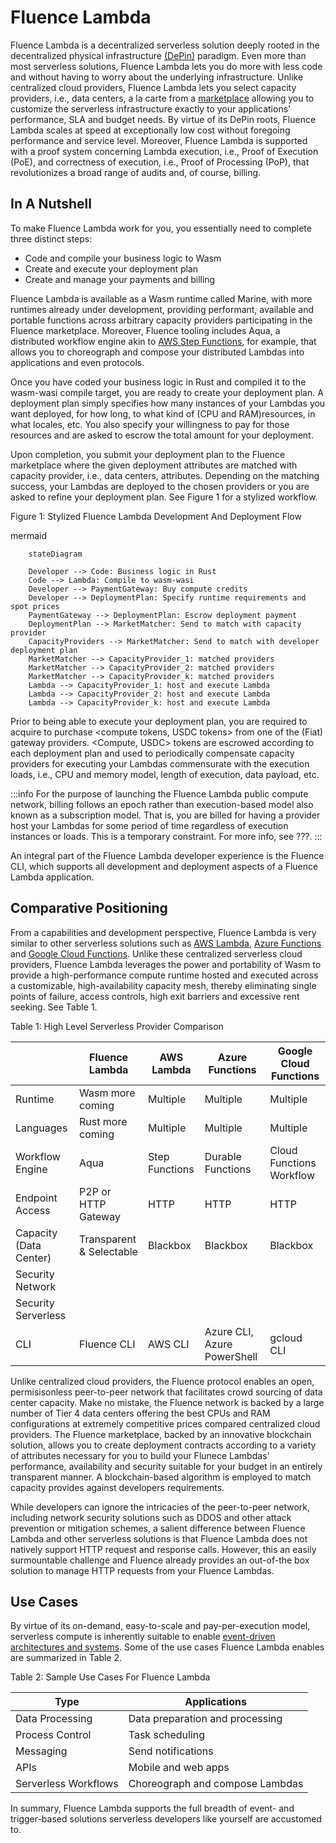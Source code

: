 # Fluence Lambda

Fluence Lambda is a decentralized serverless solution deeply rooted in the decentralized physical infrastructure [(DePin)](https://www.bitstamp.net/learn/web3/what-are-decentralized-physical-infrastructure-networks-depin/) paradigm. Even more than most serverless solutions, Fluence Lambda lets you do more with less code and without having to worry about the underlying infrastructure. Unlike centralized cloud providers, Fluence Lambda lets you select capacity providers, i.e., data centers, a la carte from a [marketplace](http://example.com) allowing you to customize the serverless infrastructure exactly to your applications' performance, SLA and budget needs. By virtue of its DePin roots, Fluence Lambda scales at speed at exceptionally low cost without foregoing performance and service level. Moreover, Fluence Lambda is supported with a proof system concerning Lambda execution, i.e., Proof of Execution (PoE), and correctness of execution, i.e., Proof of Processing (PoP), that revolutionizes a broad range of audits and, of course, billing.

## In A Nutshell

To make Fluence Lambda work for you, you essentially need to complete three distinct steps:

* Code and compile your business logic to Wasm
* Create and execute your deployment plan
* Create and manage your payments and billing

Fluence Lambda is available as a Wasm runtime called Marine, with more runtimes already under development, providing performant, available and portable functions across arbitrary capacity providers participating in the Fluence marketplace. Moreover, Fluence tooling includes Aqua, a distributed workflow engine akin to [AWS Step Functions](https://aws.amazon.com/step-functions/), for example, that allows you to choreograph and compose your distributed Lambdas into applications and even protocols.

Once you have coded your business logic in Rust and compiled it to the wasm-wasi compile target, you are ready to create your deployment plan. A deployment plan simply specifies how many instances of your Lambdas you want deployed, for how long, to what kind of (CPU and RAM)resources, in what locales, etc. You also specify your willingness to pay for those resources and are asked to escrow the total amount for your deployment. 

Upon completion, you submit your deployment plan to the Fluence marketplace where the given deployment attributes are matched with capacity provider, i.e., data centers, attributes. Depending on the matching success, your Lambdas are deployed to the chosen providers or you are asked to refine your deployment plan. See Figure 1 for a stylized workflow.

Figure 1: Stylized Fluence Lambda Development And Deployment Flow

mermaid
```mermaid
    stateDiagram

    Developer --> Code: Business logic in Rust
    Code --> Lambda: Compile to wasm-wasi
    Developer --> PaymentGateway: Buy compute credits
    Developer --> DeploymentPlan: Specify runtime requirements and spot prices
    PaymentGateway --> DeploymentPlan: Escrow deployment payment 
    DeploymentPlan --> MarketMatcher: Send to match with capacity provider
    CapacityProviders --> MarketMatcher: Send to match with developer deployment plan
    MarketMatcher --> CapacityProvider_1: matched providers
    MarketMatcher --> CapacityProvider_2: matched providers
    MarketMatcher --> CapacityProvider_k: matched providers
    Lambda --> CapacityProvider_1: host and execute Lambda
    Lambda --> CapacityProvider_2: host and execute Lambda
    Lambda --> CapacityProvider_k: host and execute Lambda
```

Prior to being able to execute your deployment plan, you are required to acquire to purchase <compute tokens, USDC tokens> from one of the (Fiat) gateway providers. <Compute, USDC> tokens are escrowed according to each deployment plan and used to periodically compensate capacity providers for executing your Lambdas commensurate with the execution loads, i.e., CPU and memory model, length of execution, data payload, etc. 

:::info
For the purpose of launching the Fluence Lambda public compute network, billing follows an epoch rather than execution-based model also known as a subscription model. That is, you are billed for having a provider host your Lambdas for some period of time regardless of execution instances or loads. This is a temporary constraint. For more info, see ???.
:::

An integral part of the Fluence Lambda developer experience is the Fluence CLI, which supports all development and deployment aspects of a Fluence Lambda application.

## Comparative Positioning

From a capabilities and development perspective, Fluence Lambda is very similar to other serverless solutions such as [AWS Lambda](https://aws.amazon.com/lambda/), [Azure Functions](https://azure.microsoft.com/en-us/products/functions) and [Google Cloud Functions](https://cloud.google.com/serverless). Unlike these centralized serverless cloud providers, Fluence Lambda leverages the power and portability of Wasm to provide a high-performance compute runtime hosted and executed across a customizable, high-availability capacity mesh, thereby eliminating single points of failure, access controls, high exit barriers and excessive rent seeking. See Table 1.

Table 1: High Level Serverless Provider Comparison

|  |Fluence Lambda| AWS Lambda| Azure Functions| Google Cloud Functions |
|--- |--- |--- |--- |--- |
|Runtime| Wasm  more coming| Multiple| Multiple| Multiple|
|Languages| Rust more coming| Multiple| Multiple| Multiple|
|Workflow Engine|Aqua | Step Functions| Durable Functions| Cloud Functions Workflow|
|Endpoint Access| P2P or HTTP Gateway| HTTP| HTTP| HTTP|
|Capacity (Data Center)| Transparent & Selectable| Blackbox |  Blackbox |  Blackbox |
|Security Network| | | | |
|Security Serverless| | | | 
|CLI | Fluence CLI| AWS CLI| Azure CLI, Azure PowerShell | gcloud CLI |


Unlike centralized cloud providers, the Fluence protocol enables an open, permisisonless peer-to-peer network that facilitates crowd sourcing of data center capacity. Make no mistake, the Fluence network is backed by a large number of Tier 4 data centers offering the best CPUs and RAM configurations at extremely competitive prices compared centralized cloud providers. The Fluence marketplace, backed by an innovative blockchain solution, allows you to create deployment contracts according to a variety of attributes necessary for you to build your Flunece Lambdas' performance, availability and security suitable for your budget in an entirely transparent manner. A blockchain-based algorithm is employed to match capacity provides against developers requirements.

While developers can ignore the intricacies of the peer-to-peer network, including network security solutions such as DDOS and other attack prevention or mitigation schemes, a salient difference between Fluence Lambda and other serverless solutions is that Fluence Lambda does not natively support HTTP request and response calls. However, this an easily surmountable challenge and Fluence already provides an out-of-the box solution to manage HTTP requests from your Fluence Lambdas.


## Use Cases

By virtue of its on-demand, easy-to-scale and pay-per-execution model, serverless compute is inherently suitable to enable [event-driven architectures and systems](https://en.wikipedia.org/wiki/Event-driven_architecture). Some of the use cases Fluence Lambda enables are summarized in Table 2.

Table 2: Sample Use Cases For Fluence Lambda

|Type|Applications |
|--- |--- |
|Data Processing| Data preparation and processing|
|Process Control|Task scheduling|
|Messaging| Send notifications|
|APIs| Mobile and web apps|
|Serverless Workflows| Choreograph and compose Lambdas|

In summary, Fluence Lambda supports the full breadth of event- and trigger-based solutions serverless developers like yourself are accustomed to.
